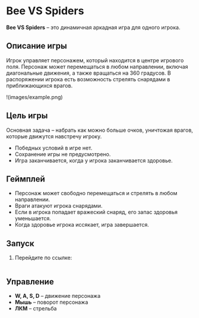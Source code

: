 # Bee VS Spiders

**Bee VS Spiders** – это динамичная аркадная игра для одного игрока.

## Описание игры

Игрок управляет персонажем, который находится в центре игрового поля. Персонаж может перемещаться в любом направлении, включая диагональные движения, а также вращаться на 360 градусов. В распоряжении игрока есть возможность стрелять снарядами в приближающихся врагов.

!(images/example.png)

## Цель игры

Основная задача – набрать как можно больше очков, уничтожая врагов, которые движутся навстречу игроку.

- Победных условий в игре нет.
- Сохранение игры не предусмотрено.
- Игра заканчивается, когда у игрока заканчивается здоровье.

## Геймплей

- Персонаж может свободно перемещаться и стрелять в любом направлении.
- Враги атакуют игрока снарядами.
- Если в игрока попадает вражеский снаряд, его запас здоровья уменьшается.
- Когда здоровье игрока иссякает, игра завершается.

## Запуск

1. Перейдите по ссылке:
   ```sh

   ```


## Управление

- **W, A, S, D** – движение персонажа
- **Мышь** – поворот персонажа
- **ЛКМ** – стрельба
